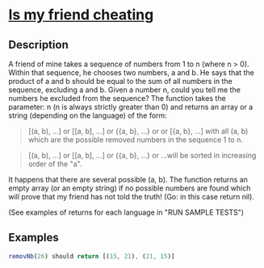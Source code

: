 # [Is my friend cheating](https://www.codewars.com/kata/is-my-friend-cheating)

## Description

A friend of mine takes a sequence of numbers from 1 to n (where n > 0).
Within that sequence, he chooses two numbers, a and b.
He says that the product of a and b should be equal to the sum of all numbers in the sequence, excluding a and b.
Given a number n, could you tell me the numbers he excluded from the sequence?
The function takes the parameter: n (n is always strictly greater than 0) and returns an array or a string (depending on the language) of the form:

> [(a, b), ...] or [[a, b], ...] or {{a, b}, ...} or or [{a, b}, ...]
> with all (a, b) which are the possible removed numbers in the sequence 1 to n.

> [(a, b), ...] or [[a, b], ...] or {{a, b}, ...} or ...will be sorted in increasing order of the "a".

It happens that there are several possible (a, b). The function returns an empty array (or an empty string) if no possible numbers are found which will prove that my friend has not told the truth! (Go: in this case return nil).

(See examples of returns for each language in "RUN SAMPLE TESTS")

## Examples

```js
removNb(26) should return [(15, 21), (21, 15)]
```
